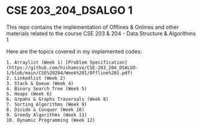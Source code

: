 # CSE 203_204_DSALGO 1
 
This repo contains the implementation of Offlines & Onlines and other materials related to the course CSE 203 & 204 - Data Structure & Algorithms 1 <br />

Here are the topics covered in my implemented codes:
    
    1. Arraylist (Week 1) [Problem Specification] (https://github.com/hishamcse/CSE-203_204_DSALGO-1/blob/main/CSE%20204/Week%201/Offline%201.pdf)
    2. Linkedlist (Week 2)
    3. Stack & Queue (Week 4)
    4. Binary Search Tree (Week 5)
    5. Heaps (Week 6)
    6. Grpahs & Graphs Traversals (Week 8)
    7. Sorting Algorithms (Week 9)
    8. Divide & Conquer (Week 10)
    9. Greedy Algorithms (Week 11)
    10. Dynamic Programming (Week 12) 


